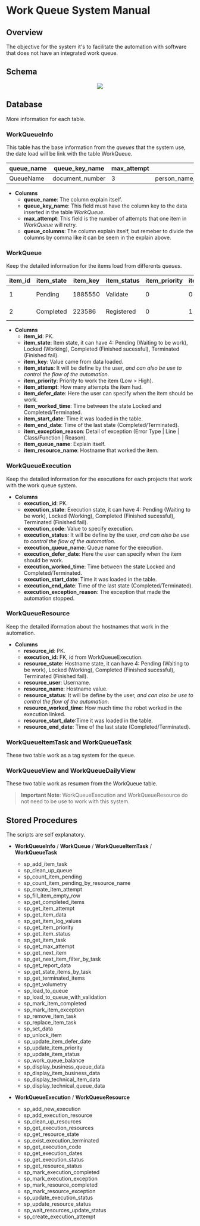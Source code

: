# Work Queue System Manual

## Overview
The objective for the system it's to facilitate the automation with software that does not have an integrated work queue.

## Schema
<p align="center">
  <img width="auto" height="auto" src="https://i.ibb.co/jTSfDxX/workqueue-diagram-drawio.png">
</p>



## Database
More information for each table.
### WorkQueueInfo
This table has the base information from the _queues_ that the system use, the date load will be link with the table WorkQueue.

| queue_name | queue_key_name  | max_attempt | queue_columns                                          |
| ---------- | --------------- | ----------- | ------------------------------------------------------ |
| QueueName  | document_number | 3           | person_name,document_number,document_type,person_email |

- **Columns**
    - **queue_name**: The column explain itself.
    - **queue_key_name**: This field must have the column key to the data inserted in the table _WorkQueue_.
    - **max_attempt**: This field is the number of attempts that one item in _WorkQueue_ will retry.
    - **queue_columns**: The column explain itself, but remeber to divide the columns by comma like it can be seem in the explain above.

### WorkQueue
Keep the detailed information for the items load from differents _queues_.

| item_id | item_state | item_key | item_status | item_priority | item_attempt | item_defer_date | item_worked_time | item_start_date  | item_end_date    | item_exception_reason | item_queue_name | item_data   | item_resource_nam |
| ------- | ---------- | -------- | ----------- | ------------- | ------------ | --------------- | ---------------- | ---------------- | ---------------- | --------------------- | --------------- | ----------- | ----------------- |
| 1       | Pending    | 1885550  | Validate    | 0             | 0            |                 |                  | 18/02/2022 21:48 |                  |                       | QueueName       | 0x00E6ABB6F | HOSTNAME          |
| 2       | Completed  | 223586   | Registered  | 0             | 1            |                 | 00:02:00         | 18/02/2022 21:48 | 18/02/2022 22:02 |                       | QueueName       | 0x00E6ABB6F | HOSTNAME                  |

- **Columns**
    - **item_id**: PK.
    - **item_state**: Item state, it can have 4: Pending (Waiting to be work), Locked (Working), Completed (Finished sucessful), Terminated (Finished fail). 
    - **item_key**: Value came from data loaded.
    - **item_status**: It will be define by the user, _and can also be use to control the flow of the automation_.
    - **item_priority**:  Priority to work the item (Low > High).
    - **item_attempt**: How many attempts the item had.
    - **item_defer_date**: Here the user can specify when the item should be work.
    - **item_worked_time**: Time between the state Locked and Completed/Terminated.
    - **item_start_date**: Time it was loaded in the table.
    - **item_end_date**: Time of the last state (Completed/Terminated).
    - **item_exception_reason**: Detail of exception (Error Type | Line | Class/Function | Reason).
    - **item_queue_name**: Explain itself.
    - **item_resource_name**: Hostname that worked the item.


### WorkQueueExecution
Keep the detailed information for the executions for each projects that work with the work queue system.

- **Columns**
    - **execution_id**: PK.
    - **execution_state**: Execution state, it can have 4: Pending (Waiting to be work), Locked (Working), Completed (Finished sucessful), Terminated (Finished fail). 
    - **execution_code**: Value to specify execution.
    - **execution_status**: It will be define by the user, _and can also be use to control the flow of the automation_.
    - **execution_queue_name**: Queue name for the execution.
    - **execution_defer_date**: Here the user can specify when the item should be work.
    - **execution_worked_time**: Time between the state Locked and Completed/Terminated.
    - **execution_start_date**: Time it was loaded in the table.
    - **execution_end_date**: Time of the last state (Completed/Terminated).
    - **execution_exception_reason**: The exception that made the automation stopped.

### WorkQueueResource
Keep the detailed iformation about the hostnames that work in the automation.

- **Columns**
    - **resource_id**: PK.
    - **execution_id:** FK, id from WorkQueueExecution.
    - **resource_state**: Hostname state, it can have 4: Pending (Waiting to be work), Locked (Working), Completed (Finished sucessful), Terminated (Finished fail). 
    - **resource_user**: Username.
    - **resource_name**: Hostname value.
    - **resource_status**: It will be define by the user, _and can also be use to control the flow of the automation_.
    - **resource_worked_time**: How much time the robot worked in the execution linked.
    - **resource_start_date**:Time it was loaded in the table.
    - **resource_end_date**: Time of the last state (Completed/Terminated).

### WorkQueueItemTask and WorkQueueTask
These two table work as a tag system for the queue.

### WorkQueueView and WorkQueueDailyView
These two table work as resumen from the WorkQueue table.


> **Important Note**: WorkQueueExecution and WorkQueueResource do not need to be use to work with this system.

## Stored Procedures
The scripts are self explanatory.

- **WorkQueueInfo** / **WorkQueue** / **WorkQueueItemTask** / **WorkQueueTask**
	 - sp_add_item_task		 							
	 - sp_clean_up_queue		 							
	 - sp_count_item_pending		 						
	 - sp_count_item_pending_by_resource_name		 		
	 - sp_create_item_attempt		 	 					
	 - sp_fill_item_empty_row		 						
	 - sp_get_completed_items		 						
	 - sp_get_item_attempt		 						
	 - sp_get_item_data		 							
	 - sp_get_item_log_values		 						
	 - sp_get_item_priority		 						
	 - sp_get_item_status		 							
	 - sp_get_item_task		 	 						
	 - sp_get_max_attempt		 							
	 - sp_get_next_item		 							
	 - sp_get_next_item_filter_by_task		 			
	 - sp_get_report_data		 							
	 - sp_get_state_items_by_task		 					
	 - sp_get_terminated_items		 					
	 - sp_get_volumetry		 							
	 - sp_load_to_queue 									
	 - sp_load_to_queue_with_validation	 	 			
	 - sp_mark_item_completed		 						
	 - sp_mark_item_exception		 						
	 - sp_remove_item_task		 						
	 - sp_replace_item_task		 						
	 - sp_set_data		 								
	 - sp_unlock_item		 								
	 - sp_update_item_defer_date		 					
	 - sp_update_item_priority		 					
	 - sp_update_item_status		 						
	 - sp_work_queue_balance								
	 - sp_display_business_queue_data		 				
	 - sp_display_item_business_data		 				
	 - sp_display_technical_item_data		 				
	 - sp_display_technical_queue_data		 			

- **WorkQueueExecution** / **WorkQueueResource**
	- sp_add_new_execution
	- sp_add_execution_resource					
	- sp_clean_up_resources						
	- sp_get_execution_resources					
	- sp_get_resource_state						
	- sp_exist_execution_terminated				
	- sp_get_execution_code						
	- sp_get_execution_dates						
	- sp_get_execution_status					
	- sp_get_resource_status						
	- sp_mark_execution_completed				
	- sp_mark_execution_exception				
	- sp_mark_resource_completed					
	- sp_mark_resource_exception					
	- sp_update_execution_status					
	- sp_update_resource_status					
	- sp_wait_resources_update_status			
	- sp_create_execution_attempt				